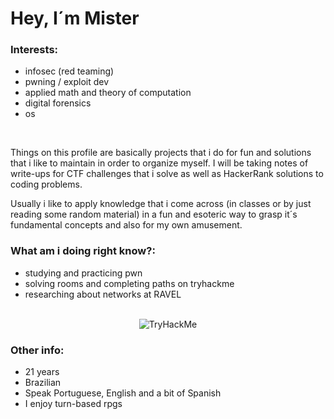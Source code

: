 
  # Hey, I´m Mister

  ### Interests:
  - infosec (red teaming)
  - pwning / exploit dev
  - applied math and theory of computation
  - digital forensics
  - os
 <br>
 
  Things on this profile are basically projects that i do for fun and solutions
  that i like to maintain in order to organize myself. I will be taking notes of write-ups for CTF challenges that
  i solve as well as HackerRank solutions to coding problems.

  Usually i like to apply knowledge that i come across (in classes or by just reading some random material) in a fun and esoteric way to grasp it´s fundamental concepts and also for my own amusement.
  

  ### What am i doing right know?:

  - studying and practicing pwn
  - solving rooms and completing paths on tryhackme
  - researching about networks at RAVEL

<br>
<div align="center">
	<img src="https://tryhackme-badges.s3.amazonaws.com/0xakira.png" alt="TryHackMe">
</div>



  ### Other info:
  - 21 years
  - Brazilian
  - Speak Portuguese, English and a bit of Spanish
  - I enjoy turn-based rpgs



  

